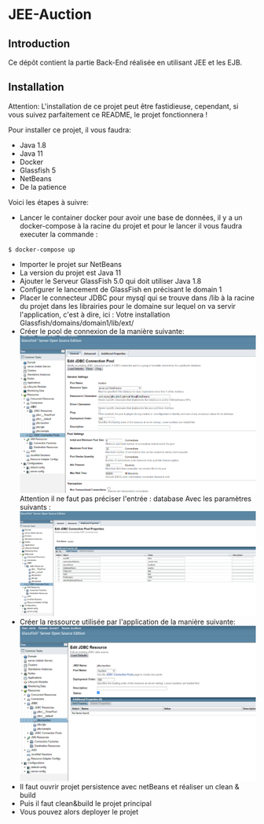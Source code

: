 # JEE-Auction

## Introduction

Ce dépôt contient la partie Back-End réalisée en utilisant JEE et les EJB.

## Installation

Attention: L'installation de ce projet peut être fastidieuse, 
cependant, si vous suivez parfaitement ce README, le projet fonctionnera !

Pour installer ce projet, il vous faudra:
- Java 1.8
- Java 11
- Docker  
- Glassfish 5
- NetBeans
- De la patience

Voici les étapes à suivre:

- Lancer le container docker pour avoir une base de données, il y a un docker-compose à la racine du projet et pour le lancer il vous faudra executer la commande :
```
$ docker-compose up
```
- Importer le projet sur NetBeans
- La version du projet est Java 11
- Ajouter le Serveur GlassFish 5.0 qui doit utiliser Java 1.8
- Configurer le lancement de GlassFish en précisant le domain 1
- Placer le connecteur JDBC pour mysql qui se trouve dans /lib à la racine
  du projet dans les librairies pour le domaine sur lequel on va servir l'application, c'est
  à dire, ici : Votre installation Glassfish/domains/domain1/lib/ext/
- Créer le pool de connexion de la manière suivante:
![connection pool](https://github.com/Reynault/Auction-JEE/blob/main/doc/images/jee_connection_pools_deployement.PNG)
  Attention il ne faut pas préciser l'entrée : database 
  Avec les paramètres suivants : 
![connection pool parameters](https://github.com/Reynault/Auction-JEE/blob/main/doc/images/jee_connection_pools_parameters_deployement.PNG)
- Créer la ressource utilisée par l'application de la manière suivante: 
![ressources](https://github.com/Reynault/Auction-JEE/blob/main/doc/images/jee_resources_deployment.PNG)
- Il faut ouvrir projet persistence avec netBeans et réaliser un clean & build
- Puis il faut clean&build le projet principal
- Vous pouvez alors deployer le projet
